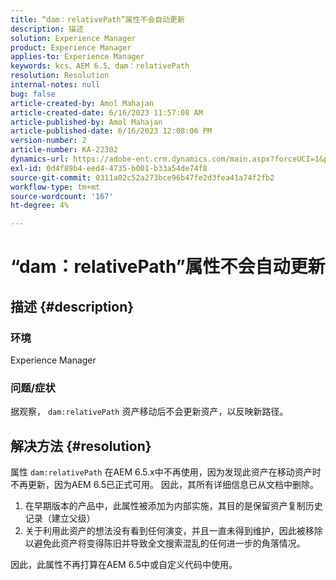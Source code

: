 ```yaml
---
title: “dam：relativePath”属性不会自动更新
description: 描述
solution: Experience Manager
product: Experience Manager
applies-to: Experience Manager
keywords: kcs、AEM 6.5、dam：relativePath
resolution: Resolution
internal-notes: null
bug: false
article-created-by: Amol Mahajan
article-created-date: 6/16/2023 11:57:08 AM
article-published-by: Amol Mahajan
article-published-date: 6/16/2023 12:08:06 PM
version-number: 2
article-number: KA-22302
dynamics-url: https://adobe-ent.crm.dynamics.com/main.aspx?forceUCI=1&pagetype=entityrecord&etn=knowledgearticle&id=71837fe5-3c0c-ee11-8f6e-6045bd006704
exl-id: 0d4f89b4-eed4-4735-b001-b33a54de74f8
source-git-commit: 0311a02c52a273bce96b47fe2d3fea41a74f2fb2
workflow-type: tm+mt
source-wordcount: '167'
ht-degree: 4%

---
```


# “dam：relativePath”属性不会自动更新

## 描述 {#description}


### <b>环境</b>

Experience Manager



### <b>问题/症状</b>

据观察， `dam:relativePath` 资产移动后不会更新资产，以反映新路径。


## 解决方法 {#resolution}


属性 `dam:relativePath` 在AEM 6.5.x中不再使用，因为发现此资产在移动资产时不再更新，因为AEM 6.5已正式可用。 因此，其所有详细信息已从文档中删除。



1. 在早期版本的产品中，此属性被添加为内部实施，其目的是保留资产复制历史记录（建立父级）
2. 关于利用此资产的想法没有看到任何演变，并且一直未得到维护，因此被移除以避免此资产将变得陈旧并导致全文搜索混乱的任何进一步的角落情况。


因此，此属性不再打算在AEM 6.5中或自定义代码中使用。
